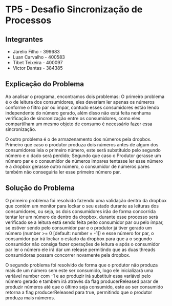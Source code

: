 # TP5 - Desafio Sincronização de Processos

## Integrantes

-   Jarelio Filho - 399683
-   Luan Carvalho - 400583
-   Tibet Teixeira - 400097
-   Victor Dantas - 384385

## Explicação do Problema

Ao analisar o programa, encontramos dois problemas: O primeiro problema é o de leitura dos consumidores, eles deveriam ler apenas os números conforme o filtro par ou ímpar, contudo esses consumidores estão lendo independente do número gerado, além disso não está feita nenhuma verificação de sincronização entre os consumidores, como eles compartilham um mesmo objeto de consumo é necessário fazer essa sincronização.

O outro problema é o de armazenamento dos números pela dropbox. Primeiro que caso o produtor produza dois números antes de algum dos consumidores leia o primeiro número, este será substituido pelo segundo número e o dado será perdido; Segundo que caso o Produtor gerasse um número par e o consumidor de números impares tentasse ler esse número e a dropbox gerasse outro número, o consumidor de números pares também não conseguiria ler esse primeiro número par.

## Solução do Problema

O primeiro problema foi resolvido fazendo uma validação dentro da dropbox que contém um monitor para lockar o seu estado durante as leituras dos consumidores, ou seja, os dois consumidores irão de forma concorrida tentar ler um número de dentro da dropbox, durante esse processo será verificado se a leitura está sendo feita peito consumidor par ou pelo ímpar, se estiver sendo pelo consumidor par e o produtor já tiver gerado um número (number >= 0 [default: number = -1]) e esse número for par, o consumidor par irá lockar o estado da dropbox para que a o segundo consumidor não consiga fazer operações de leitura e após o consumidor par ler o número ele irá dar um release permitindo que as duas threads consumidoras possam concorrer novamente pela dropbox.

O segundo problema foi resolvido de forma que o produtor não produza mais de um número sem este ser consumido, logo ele inicializará uma variável number com -1 e ao produzir irá substituir essa variável pelo número gerado e também irá através da flag producerReleased parar de produzir números até que o último seja consumido, este ao ser consumido retorna a flag producerReleased para true, permitindo que o produtor produza mais números.

